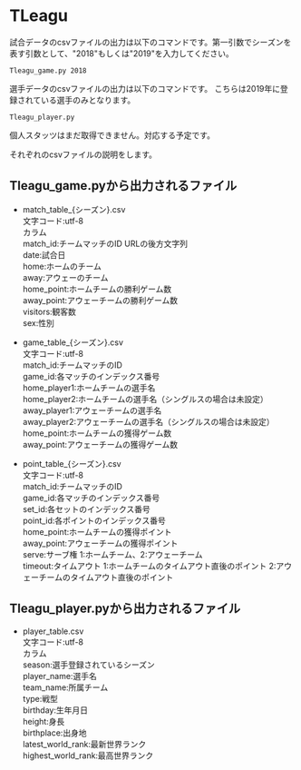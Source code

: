 # TLeagu

試合データのcsvファイルの出力は以下のコマンドです。第一引数でシーズンを表す引数として、"2018"もしくは"2019"を入力してください。
```
Tleagu_game.py 2018
```
選手データのcsvファイルの出力は以下のコマンドです。
こちらは2019年に登録されている選手のみとなります。
```
Tleagu_player.py
```
個人スタッツはまだ取得できません。対応する予定です。

それぞれのcsvファイルの説明をします。

## Tleagu_game.pyから出力されるファイル
* match_table_{シーズン}.csv  
文字コード:utf-8  
カラム  
match_id:チームマッチのID URLの後方文字列  
date:試合日  
home:ホームのチーム  
away:アウェーのチーム  
home_point:ホームチームの勝利ゲーム数  
away_point:アウェーチームの勝利ゲーム数  
visitors:観客数  
sex:性別  

* game_table_{シーズン}.csv  
文字コード:utf-8  
match_id:チームマッチのID  
game_id:各マッチのインデックス番号  
home_player1:ホームチームの選手名  
home_player2:ホームチームの選手名（シングルスの場合は未設定）  
away_player1:アウェーチームの選手名  
away_player2:アウェーチームの選手名（シングルスの場合は未設定）  
home_point:ホームチームの獲得ゲーム数  
away_point:アウェーチームの獲得ゲーム数  

* point_table_{シーズン}.csv  
文字コード:utf-8  
match_id:チームマッチのID  
game_id:各マッチのインデックス番号  
set_id:各セットのインデックス番号  
point_id:各ポイントのインデックス番号  
home_point:ホームチームの獲得ポイント  
away_point:アウェーチームの獲得ポイント  
serve:サーブ権 1:ホームチーム、2:アウェーチーム  
timeout:タイムアウト 1:ホームチームのタイムアウト直後のポイント 2:アウェーチームのタイムアウト直後のポイント  


## Tleagu_player.pyから出力されるファイル
* player_table.csv  
文字コード:utf-8  
カラム  
season:選手登録されているシーズン  
player_name:選手名  
team_name:所属チーム  
type:戦型  
birthday:生年月日  
height:身長  
birthplace:出身地  
latest_world_rank:最新世界ランク  
highest_world_rank:最高世界ランク  

